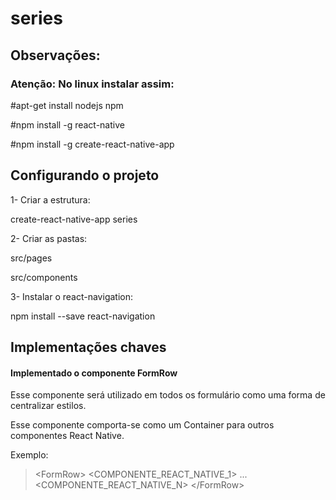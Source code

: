 # series

## Observações:

### Atenção: No linux instalar assim:

#apt-get install nodejs npm

#npm install -g react-native

#npm install -g create-react-native-app

## Configurando o projeto

1- Criar a estrutura:

create-react-native-app series

2- Criar as pastas:

src/pages

src/components

3- Instalar o react-navigation:

npm install --save react-navigation

## Implementações chaves

#### Implementado o componente FormRow

Esse componente será utilizado em todos os formulário como uma forma de centralizar estilos.

Esse componente comporta-se como um Container para outros componentes React Native.

Exemplo:

> &lt;FormRow&gt;
>   &lt;COMPONENTE_REACT_NATIVE_1&gt;
>   ...
>   &lt;COMPONENTE_REACT_NATIVE_N&gt;
> &lt;/FormRow&gt;